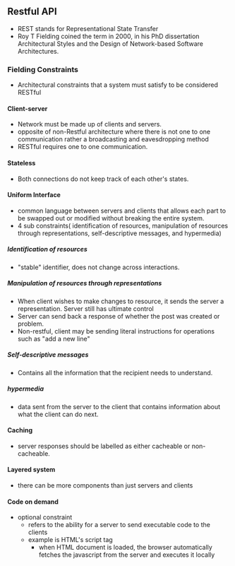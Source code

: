 ## Restful API
  - REST stands for Representational State Transfer
  - Roy T Fielding coined the term in 2000, in his PhD dissertation Architectural Styles and the Design of Network-based Software Architectures.
### Fielding Constraints
  - Architectural constraints that a system must satisfy to be considered RESTful
#### Client-server
  - Network must be made up of clients and servers.
  - opposite of non-Restful architecture where there is not one to one communication rather a broadcasting and eavesdropping method
  - RESTful requires one to one communication.
#### Stateless
  - Both connections do not keep track of each other's states.
#### Uniform Interface
  - common language between servers and clients that allows each part to be swapped out or modified without breaking the entire system.
  - 4 sub constraints( identification of resources, manipulation of resources through representations, self-descriptive messages, and hypermedia)
##### Identification of resources
  - "stable" identifier, does not change across interactions.
##### Manipulation of resources through representations
  - When client wishes to make changes to resource, it sends the server a representation.  Server still has ultimate control
  - Server can send back a response of whether the post was created or problem.
  - Non-restful, client may be sending literal instructions for operations such as "add a new line"
##### Self-descriptive messages
  - Contains all the information that the recipient needs to understand.
##### hypermedia
  - data sent from the server to the client that contains information about what the client can do next.

#### Caching
  - server responses should be labelled as either cacheable or non-cacheable.
#### Layered system
  - there can be more components than just servers and clients
#### Code on demand
  - optional constraint
    - refers to the ability for a server to send executable code to the clients
    - example is HTML's script tag
      - when HTML document is loaded, the browser automatically fetches the javascript from the server and executes it locally
